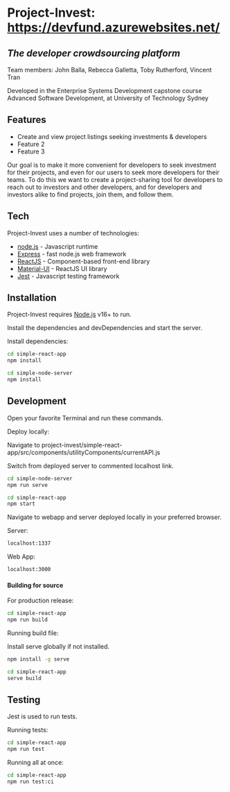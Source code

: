 # Project-Invest: https://devfund.azurewebsites.net/
## _The developer crowdsourcing platform_

Team members: John Balla, Rebecca Galletta, Toby Rutherford, Vincent Tran

Developed in the Enterprise Systems Development capstone course Advanced Software Development, at University of Technology Sydney

## Features

- Create and view project listings seeking investments & developers
- Feature 2
- Feature 3

Our goal is to make it more convenient for developers to seek investment for their projects, and even for our users to seek more developers for their teams. To do this we want to create a project-sharing tool for developers to reach out to investors and other developers, and for developers and investors alike to find projects, join them, and follow them.

## Tech

Project-Invest uses a number of technologies:

- [node.js] - Javascript runtime
- [Express] - fast node.js web framework
- [ReactJS] - Component-based front-end library
- [Material-UI] - ReactJS UI library
- [Jest] - Javascript testing framework



## Installation

Project-Invest requires [Node.js](https://nodejs.org/) v16+ to run.

Install the dependencies and devDependencies and start the server.

Install dependencies:

```sh
cd simple-react-app
npm install
```
```sh
cd simple-node-server
npm install
```

## Development

Open your favorite Terminal and run these commands.

Deploy locally:

Navigate to project-invest/simple-react-app/src/components/utilityComponents/currentAPI.js

Switch from deployed server to commented localhost link.

```sh
cd simple-node-server
npm run serve
```
```sh
cd simple-react-app
npm start
```
Navigate to webapp and server deployed locally in your preferred browser.

Server:
```sh
localhost:1337
```
Web App:
```sh
localhost:3000
```

#### Building for source

For production release:

```sh
cd simple-react-app
npm run build
```

Running build file:

Install serve globally if not installed.

```sh
npm install -g serve
```

```sh
cd simple-react-app
serve build
```

## Testing

Jest is used to run tests.

Running tests:
```sh
cd simple-react-app
npm run test
```
Running all at once:
```sh
cd simple-react-app
npm run test:ci
```


[//]: # (These are reference links used in the body of this note and get stripped out when the markdown processor does its job. There is no need to format nicely because it shouldn't be seen. Thanks SO - http://stackoverflow.com/questions/4823468/store-comments-in-markdown-syntax)

   [node.js]: <http://nodejs.org>
   [express]: <http://expressjs.com>
   [ReactJS]: <http://reactjs.org>
   [Material-UI]: <https://mui.com>
   [Jest]: <http://jestjs.io>
